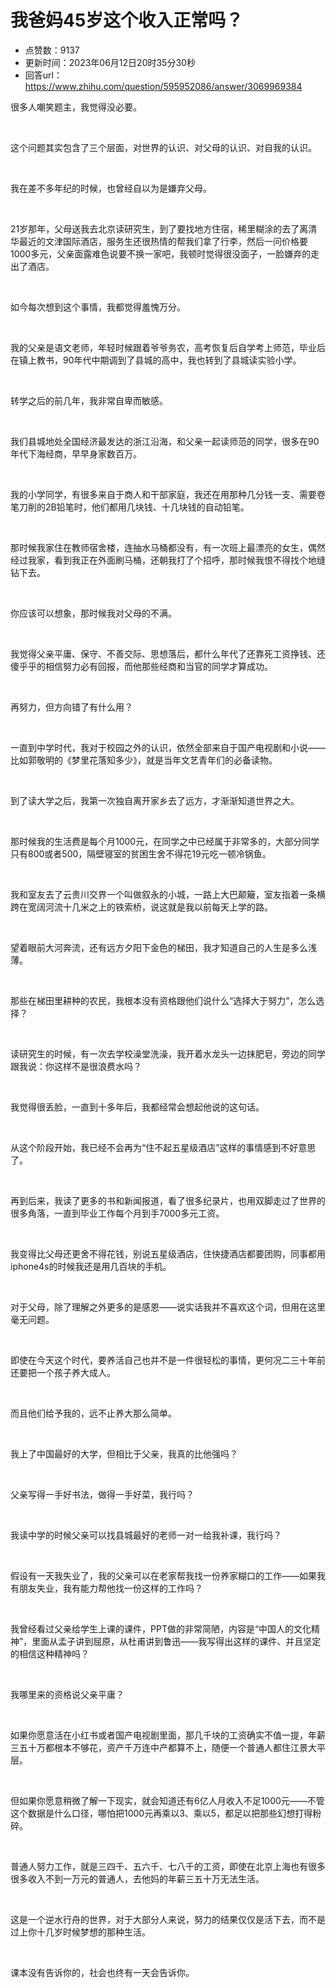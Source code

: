 # 我爸妈45岁这个收入正常吗？
- 点赞数：9137
- 更新时间：2023年06月12日20时35分30秒
- 回答url：https://www.zhihu.com/question/595952086/answer/3069969384
<body>
 <p data-pid="bB4V_vwZ">很多人嘲笑题主，我觉得没必要。</p>
 <p class="ztext-empty-paragraph"><br></p>
 <p data-pid="DRMVuJ_e">这个问题其实包含了三个层面，对世界的认识、对父母的认识、对自我的认识。</p>
 <p class="ztext-empty-paragraph"><br></p>
 <p data-pid="fYEpncyt">我在差不多年纪的时候，也曾经自以为是嫌弃父母。</p>
 <p class="ztext-empty-paragraph"><br></p>
 <p data-pid="hL8hJzhX">21岁那年，父母送我去北京读研究生，到了要找地方住宿，稀里糊涂的去了离清华最近的文津国际酒店，服务生还很热情的帮我们拿了行李，然后一问价格要1000多元，父亲面露难色说要不换一家吧，我顿时觉得很没面子，一脸嫌弃的走出了酒店。</p>
 <p class="ztext-empty-paragraph"><br></p>
 <p data-pid="gfrjGZ0q">如今每次想到这个事情，我都觉得羞愧万分。</p>
 <p class="ztext-empty-paragraph"><br></p>
 <p data-pid="tBQqcUp-">我的父亲是语文老师，年轻时候跟着爷爷务农，高考恢复后自学考上师范，毕业后在镇上教书，90年代中期调到了县城的高中，我也转到了县城读实验小学。</p>
 <p class="ztext-empty-paragraph"><br></p>
 <p data-pid="BABrYbi3">转学之后的前几年，我非常自卑而敏感。</p>
 <p class="ztext-empty-paragraph"><br></p>
 <p data-pid="5zU8AZKH">我们县城地处全国经济最发达的浙江沿海，和父亲一起读师范的同学，很多在90年代下海经商，早早身家数百万。</p>
 <p class="ztext-empty-paragraph"><br></p>
 <p data-pid="srGm2W-5">我的小学同学，有很多来自于商人和干部家庭，我还在用那种几分钱一支、需要卷笔刀削的2B铅笔时，他们都用几块钱、十几块钱的自动铅笔。</p>
 <p class="ztext-empty-paragraph"><br></p>
 <p data-pid="nhTNpeL8">那时候我家住在教师宿舍楼，连抽水马桶都没有，有一次班上最漂亮的女生，偶然经过我家，看到我正在外面刷马桶，还朝我打了个招呼，那时候我恨不得找个地缝钻下去。</p>
 <p class="ztext-empty-paragraph"><br></p>
 <p data-pid="Vi2SQwaY">你应该可以想象，那时候我对父母的不满。</p>
 <p class="ztext-empty-paragraph"><br></p>
 <p data-pid="Ah8Owk3g">我觉得父亲平庸、保守、不善交际、思想落后，都什么年代了还靠死工资挣钱、还傻乎乎的相信努力必有回报，而他那些经商和当官的同学才算成功。</p>
 <p class="ztext-empty-paragraph"><br></p>
 <p data-pid="VA18JHte">再努力，但方向错了有什么用？</p>
 <p class="ztext-empty-paragraph"><br></p>
 <p data-pid="LUddwy63">一直到中学时代，我对于校园之外的认识，依然全部来自于国产电视剧和小说——比如郭敬明的《梦里花落知多少》，就是当年文艺青年们的必备读物。</p>
 <p class="ztext-empty-paragraph"><br></p>
 <p data-pid="k5ke33it">到了读大学之后，我第一次独自离开家乡去了远方，才渐渐知道世界之大。</p>
 <p class="ztext-empty-paragraph"><br></p>
 <p data-pid="g5s8X3LB">那时候我的生活费是每个月1000元，在同学之中已经属于非常多的，大部分同学只有800或者500，隔壁寝室的贫困生舍不得花19元吃一顿冷锅鱼。</p>
 <p class="ztext-empty-paragraph"><br></p>
 <p data-pid="JkMRRWyH">我和室友去了云贵川交界一个叫做叙永的小城，一路上大巴颠簸，室友指着一条横跨在宽阔河流十几米之上的铁索桥，说这就是我以前每天上学的路。</p>
 <p class="ztext-empty-paragraph"><br></p>
 <p data-pid="1eYzJ6Mw">望着眼前大河奔流，还有远方夕阳下金色的梯田，我才知道自己的人生是多么浅薄。</p>
 <p class="ztext-empty-paragraph"><br></p>
 <p data-pid="aT3wYLMi">那些在梯田里耕种的农民，我根本没有资格跟他们说什么“选择大于努力”，怎么选择？</p>
 <p class="ztext-empty-paragraph"><br></p>
 <p data-pid="SNakdeyS">读研究生的时候，有一次去学校澡堂洗澡，我开着水龙头一边抹肥皂，旁边的同学跟我说：你这样不是很浪费水吗？</p>
 <p class="ztext-empty-paragraph"><br></p>
 <p data-pid="9yG-FVYl">我觉得很丢脸，一直到十多年后，我都经常会想起他说的这句话。</p>
 <p class="ztext-empty-paragraph"><br></p>
 <p data-pid="3S9avPuZ">从这个阶段开始，我已经不会再为“住不起五星级酒店”这样的事情感到不好意思了。</p>
 <p class="ztext-empty-paragraph"><br></p>
 <p data-pid="XVGnHOeh">再到后来，我读了更多的书和新闻报道，看了很多纪录片，也用双脚走过了世界的很多角落，一直到毕业工作每个月到手7000多元工资。</p>
 <p class="ztext-empty-paragraph"><br></p>
 <p data-pid="NBoId07k">我变得比父母还更舍不得花钱，别说五星级酒店，住快捷酒店都要团购，同事都用iphone4s的时候我还是用几百块的手机。</p>
 <p class="ztext-empty-paragraph"><br></p>
 <p data-pid="f9r5xx_K">对于父母，除了理解之外更多的是感恩——说实话我并不喜欢这个词，但用在这里毫无问题。</p>
 <p class="ztext-empty-paragraph"><br></p>
 <p data-pid="ALg8GaUo">即使在今天这个时代，要养活自己也并不是一件很轻松的事情，更何况二三十年前还要把一个孩子养大成人。</p>
 <p class="ztext-empty-paragraph"><br></p>
 <p data-pid="DS3Q1RJO">而且他们给予我的，远不止养大那么简单。</p>
 <p class="ztext-empty-paragraph"><br></p>
 <p data-pid="IUd0ecrW">我上了中国最好的大学，但相比于父亲，我真的比他强吗？</p>
 <p class="ztext-empty-paragraph"><br></p>
 <p data-pid="d9GadzDD">父亲写得一手好书法，做得一手好菜，我行吗？</p>
 <p class="ztext-empty-paragraph"><br></p>
 <p data-pid="sVbBdq-e">我读中学的时候父亲可以找县城最好的老师一对一给我补课，我行吗？</p>
 <p class="ztext-empty-paragraph"><br></p>
 <p data-pid="ha-LZf75">假设有一天我失业了，我的父亲可以在老家帮我找一份养家糊口的工作——如果我有朋友失业，我有能力帮他找一份这样的工作吗？</p>
 <p class="ztext-empty-paragraph"><br></p>
 <p data-pid="I9uEJ1NO">我曾经看过父亲给学生上课的课件，PPT做的非常简陋，内容是“中国人的文化精神”，里面从孟子讲到屈原，从杜甫讲到鲁迅——我写得出这样的课件、并且坚定的相信这种精神吗？</p>
 <p class="ztext-empty-paragraph"><br></p>
 <p data-pid="gGmJ7Qbp">我哪里来的资格说父亲平庸？</p>
 <p class="ztext-empty-paragraph"><br></p>
 <p data-pid="ptulqgeb">如果你愿意活在小红书或者国产电视剧里面，那几千块的工资确实不值一提，年薪三五十万都根本不够花，资产千万连中产都算不上，随便一个普通人都住江景大平层。</p>
 <p class="ztext-empty-paragraph"><br></p>
 <p data-pid="1mTzvIvO">但如果你愿意稍微了解一下现实，就会知道还有6亿人月收入不足1000元——不管这个数据是什么口径，哪怕把1000元再乘以3、乘以5，都足以把那些幻想打得粉碎。</p>
 <p class="ztext-empty-paragraph"><br></p>
 <p data-pid="gS-Ngpbc">普通人努力工作，就是三四千、五六千、七八千的工资，即使在北京上海也有很多很多收入不到一万元的普通人，去他妈的年薪三五十万无法生活。</p>
 <p class="ztext-empty-paragraph"><br></p>
 <p data-pid="v82GbJQ1">这是一个逆水行舟的世界，对于大部分人来说，努力的结果仅仅是活下去，而不是过上你十几岁时候梦想的那种生活。</p>
 <p class="ztext-empty-paragraph"><br></p>
 <p data-pid="iHegNzai">课本没有告诉你的，社会也终有一天会告诉你。</p>
</body>